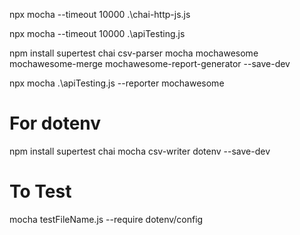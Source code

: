 npx mocha --timeout 10000 .\chai-http-js.js


npx mocha --timeout 10000 .\apiTesting.js



npm install supertest chai csv-parser mocha mochawesome mochawesome-merge mochawesome-report-generator --save-dev

npx mocha .\apiTesting.js --reporter mochawesome


# For dotenv
npm install supertest chai mocha csv-writer dotenv --save-dev

# To Test
mocha testFileName.js --require dotenv/config
